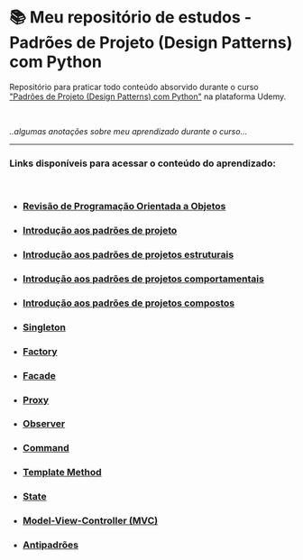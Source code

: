 # 📚 Meu repositório de estudos - Padrões de Projeto (Design Patterns) com Python

Repositório para praticar todo conteúdo absorvido durante o curso ["Padrões de Projeto (Design Patterns) com Python"](https://www.udemy.com/course/padroes-de-projeto-com-python) na plataforma Udemy.

​

*..algumas anotações sobre meu aprendizado durante o curso...*

* * *

### Links disponíveis para acessar o conteúdo do aprendizado:

​

- ### [Revisão de Programação Orientada a Objetos](https://github.com/bitebait/udemy-design-patterns-course/blob/bbcfc6d680a14c19482d09cc8e1a8172b991dd80/RevisaoPOO.md)

- ### [Introdução aos padrões de projeto](https://github.com/bitebait/udemy-design-patterns-course/blob/bbcfc6d680a14c19482d09cc8e1a8172b991dd80/IntroDesignPatterns.md)

- ### [Introdução aos padrões de projetos estruturais](https://github.com/bitebait/udemy-design-patterns-course/blob/bbcfc6d680a14c19482d09cc8e1a8172b991dd80/IntroProjEstruturais.md)

- ### [Introdução aos padrões de projetos comportamentais](https://github.com/bitebait/udemy-design-patterns-course/blob/bbcfc6d680a14c19482d09cc8e1a8172b991dd80/IntroProjComportamentais.md)

- ### [Introdução aos padrões de projetos compostos](https://github.com/bitebait/udemy-design-patterns-course/blob/bbcfc6d680a14c19482d09cc8e1a8172b991dd80/IntroProjCompostos.md)

- ### [Singleton](https://github.com/bitebait/udemy-design-patterns-course/blob/bbcfc6d680a14c19482d09cc8e1a8172b991dd80/singleton/Singleton.md)

- ### [Factory](https://github.com/bitebait/udemy-design-patterns-course/blob/bbcfc6d680a14c19482d09cc8e1a8172b991dd80/factory/Factory.md)

- ### [Facade](https://github.com/bitebait/udemy-design-patterns-course/blob/bbcfc6d680a14c19482d09cc8e1a8172b991dd80/facade/Facade.md)

- ### [Proxy](https://github.com/bitebait/udemy-design-patterns-course/blob/bbcfc6d680a14c19482d09cc8e1a8172b991dd80/proxy/Proxy.md)

- ### [Observer](https://github.com/bitebait/udemy-design-patterns-course/blob/bbcfc6d680a14c19482d09cc8e1a8172b991dd80/observer/Observer.md)

- ### [Command](https://github.com/bitebait/udemy-design-patterns-course/blob/bbcfc6d680a14c19482d09cc8e1a8172b991dd80/command/Command.md)

- ### [Template Method](https://github.com/bitebait/udemy-design-patterns-course/blob/bbcfc6d680a14c19482d09cc8e1a8172b991dd80/template_method/Template%20Method.md)

- ### [State](https://github.com/bitebait/udemy-design-patterns-course/blob/bbcfc6d680a14c19482d09cc8e1a8172b991dd80/state/State.md)

- ### [Model-View-Controller (MVC)](https://github.com/bitebait/udemy-design-patterns-course/blob/bbcfc6d680a14c19482d09cc8e1a8172b991dd80/model-view-controller/MVC.md)

- ### [Antipadrões](https://github.com/bitebait/udemy-design-patterns-course/blob/bbcfc6d680a14c19482d09cc8e1a8172b991dd80/antipadroes/Antipadr%C3%B5es.md)
